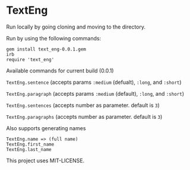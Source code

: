 TextEng
======

Run locally by going cloning and moving to the directory.

Run by using the following commands:

```
gem install text_eng-0.0.1.gem
irb
require 'text_eng'
```

Available commands for current build (0.0.1)

`TextEng.sentence`   (accepts params `:medium` (defualt), `:long`, and `:short`)

`TextEng.paragraph`  (accepts params `:medium` (default), `:long`, and `:short`)

`TextEng.sentences`  (accepts number as parameter. default is `3`)

`TextEng.paragraphs` (accepts number as parameter. default is `3`)


Also supports generating names

```
TextEng.name => (full name)
TextEng.first_name
TextEng.last_name
```

This project uses MIT-LICENSE.
